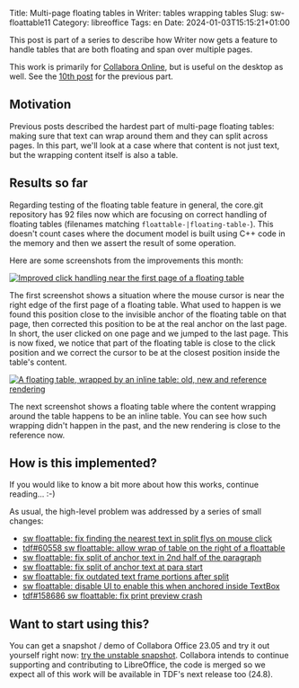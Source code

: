 Title: Multi-page floating tables in Writer: tables wrapping tables
Slug: sw-floattable11
Category: libreoffice
Tags: en
Date: 2024-01-03T15:15:21+01:00

This post is part of a series to describe how Writer now gets a feature to handle tables that are
both floating and span over multiple pages.

This work is primarily for [Collabora Online](https://www.collaboraoffice.com/), but is useful on
the desktop as well. See the [10th post]({filename}/2023/sw-floattable10.md) for the previous part.

## Motivation

Previous posts described the hardest part of multi-page floating tables: making sure that text can
wrap around them and they can split across pages. In this part, we'll look at a case where that
content is not just text, but the wrapping content itself is also a table.

## Results so far

Regarding testing of the floating table feature in general, the core.git repository has 92 files now
which are focusing on correct handling of floating tables (filenames matching
`floattable-|floating-table-`). This doesn't count cases where the document model is built using C++
code in the memory and then we assert the result of some operation.

Here are some screenshots from the improvements this month:

[![Improved click handling near the first page of a floating table](https://share.vmiklos.hu/blog/sw-floattable11/2023-12-01-floattable-click-correct.png)](https://share.vmiklos.hu/blog/sw-floattable11/2023-12-01-floattable-click-correct.png)

The first screenshot shows a situation where the mouse cursor is near the right edge of the first
page of a floating table. What used to happen is we found this position close to the invisible
anchor of the floating table on that page, then corrected this position to be at the real anchor on
the last page. In short, the user clicked on one page and we jumped to the last page. This is now
fixed, we notice that part of the floating table is close to the click position and we correct the
cursor to be at the closest position inside the table's content.

[![A floating table, wrapped by an inline table: old, new and reference rendering](https://share.vmiklos.hu/blog/sw-floattable11/2023-12-05-floattable-tablewrap.png)](https://share.vmiklos.hu/blog/sw-floattable11/2023-12-05-floattable-tablewrap.png)

The next screenshot shows a floating table where the content wrapping around the table happens to be
an inline table. You can see how such wrapping didn't happen in the past, and the new rendering is
close to the reference now.

## How is this implemented?

If you would like to know a bit more about how this works, continue reading... :-)

As usual, the high-level problem was addressed by a series of small changes:

- [sw floattable: fix finding the nearest text in split flys on mouse click](https://git.libreoffice.org/core/commit/f461853b11439c4e485a79174d34735395e5bf52)
- [tdf#60558 sw floattable: allow wrap of table on the right of a floattable](https://git.libreoffice.org/core/commit/868140fcc1311259b9d5f666637b33d226511a53)
- [sw floattable: fix split of anchor text in 2nd half of the paragraph](https://git.libreoffice.org/core/commit/0746d13365139c356eb9d297a358c486bf47d6fb)
- [sw floattable: fix split of anchor text at para start](https://git.libreoffice.org/core/commit/d852e27ed205c1a60de0979b80f3861bf93c44ae)
- [sw floattable: fix outdated text frame portions after split](https://git.libreoffice.org/core/commit/5fec60b4732bdbdb681be08e43a9be47c3bfb320)
- [sw floattable: disable UI to enable this when anchored inside TextBox](https://git.libreoffice.org/core/commit/4e8895d3d86db3776c56070c395cd727fd4b9101)
- [tdf#158686 sw floattable: fix print preview crash](https://git.libreoffice.org/core/commit/164fb25f7b2db7d833d6d0f28e49c5cac68426b3)

## Want to start using this?

You can get a snapshot / demo of Collabora Office 23.05 and try it out yourself right now: [try the
unstable snapshot](https://www.collaboraoffice.com/collabora-office-latest-snapshot/).  Collabora
intends to continue supporting and contributing to LibreOffice, the code is merged so we expect all
of this work will be available in TDF's next release too (24.8).
